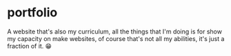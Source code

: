 # portfolio
A website that's also my curriculum, all the things that I'm doing is for show my capacity on make websites, of course that's not all my abilities, it's just a fraction of it. 😁
